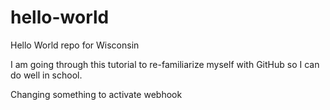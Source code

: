 # hello-world
Hello World repo for Wisconsin 

I am going through this tutorial to re-familiarize myself with GitHub so I can do well in school.

Changing something to activate webhook
